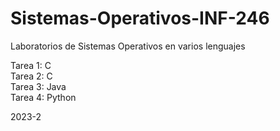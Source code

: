 # Sistemas-Operativos-INF-246
Laboratorios de Sistemas Operativos en varios lenguajes

Tarea 1: C  
Tarea 2: C  
Tarea 3: Java  
Tarea 4: Python

2023-2
